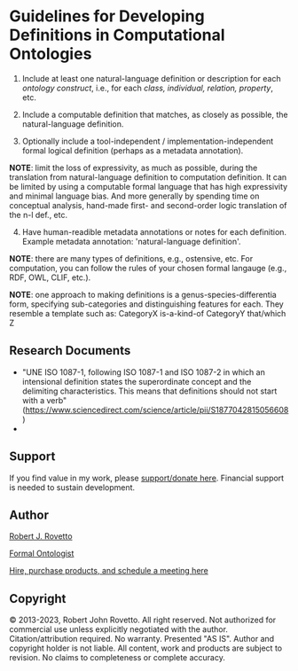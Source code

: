 # Guidelines for Developing Definitions in Computational Ontologies

1) Include at least one natural-language definition or description for each _ontology construct_, i.e., for each _class, individual, relation, property_, etc.

2) Include a computable definition that matches, as closely as possible, the natural-language definition.

3) Optionally include a tool-independent / implementation-independent formal logical definition (perhaps as a metadata annotation).

**NOTE**: limit the loss of expressivity, as much as possible, during the translation from natural-language definition to computation definition. It can be limited by using a computable formal language that has high expressivity and minimal language bias. And more generally by spending time on conceptual analysis, hand-made first- and second-order logic translation of the n-l def., etc. 

4) Have human-readible metadata annotations or notes for each definition. Example metadata annotation: 'natural-language definition'.

**NOTE**: there are many types of definitions, e.g., ostensive, etc. For computation, you can follow the rules of your chosen formal langauge (e.g., RDF, OWL, CLIF, etc.). 

**NOTE**: one approach to making definitions is a genus-species-differentia form, specifying sub-categories and distinguishing features for each. They resemble a template such as:
CategoryX is-a-kind-of CategoryY that/which Z

## Research Documents 
- "UNE ISO 1087-1,  following  ISO  1087-1 and ISO 1087-2 in which an intensional definition states the superordinate concept and the delimiting characteristics. This means that definitions should not start with a verb" (https://www.sciencedirect.com/science/article/pii/S1877042815056608)
-

## Support
If you find value in my work, please [support/donate here](https://gogetfunding.com/knowledge-organization-services-ontology-terminology-metadata-concept-analysis/). Financial support is needed to sustain development.

## Author
[Robert J. Rovetto](http://orcid.org/0000-0003-3835-7817)

[Formal Ontologist](https://ontologforum.com/index.php/RobertRovetto)

[Hire, purchase products, and schedule a meeting here](https://tinyurl.com/yas7trzy)

## Copyright
© 2013-2023, Robert John Rovetto. All right reserved.
Not authorized for commercial use unless explicitly negotiated with the author. Citation/attribution required.
No warranty. Presented "AS IS". Author and copyright holder is not liable. All content, work and products are subject to revision. No claims to completeness or complete accuracy.
